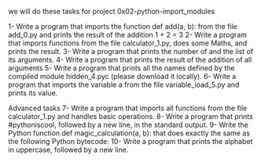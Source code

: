 we will do these tasks for project 0x02-python-import_modules

1- Write a program that imports the function def add(a, b): from the file add_0.py and prints the result of the addition 1 + 2 = 3
2- Write a program that imports functions from the file calculator_1.py, does some Maths, and prints the result.
3- Write a program that prints the number of and the list of its arguments.
4- Write a program that prints the result of the addition of all arguments
5- Write a program that prints all the names defined by the compiled module hidden_4.pyc (please download it locally).
6- Write a program that imports the variable a from the file variable_load_5.py and prints its value.

Advanced tasks
7- Write a program that imports all functions from the file calculator_1.py and handles basic operations.
8- Write a program that prints #pythoniscool, followed by a new line, in the standard output.
9- Write the Python function def magic_calculation(a, b): that does exactly the same as the following Python bytecode:
10- Write a program that prints the alphabet in uppercase, followed by a new line.
